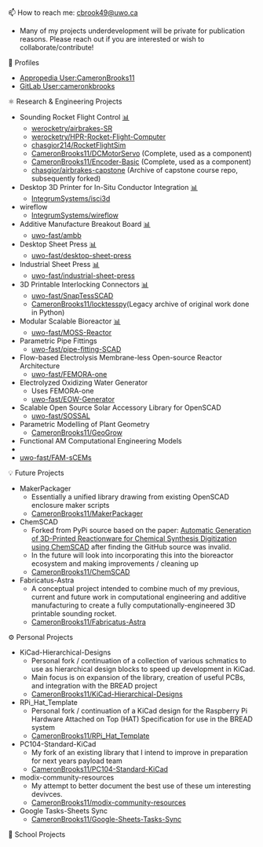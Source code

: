 📫 How to reach me: cbrook49@uwo.ca

- Many of my projects underdevelopment will be private for publication reasons. Please reach out if you are interested or wish to collaborate/contribute!

👤 Profiles

- [Appropedia User:CameronBrooks11](https://www.appropedia.org/User:CameronBrooks11)
- [GitLab User:cameronkbrooks](https://gitlab.com/cameronkbrooks)

⚛️ Research & Engineering Projects

- Sounding Rocket Flight Control [📊](https://github.com/orgs/werocketry/projects/1)
  - [werocketry/airbrakes-SR](https://github.com/werocketry/airbrakes-SR)
  - [werocketry/HPR-Rocket-Flight-Computer](https://github.com/werocketry/HPR-Rocket-Flight-Computer)
  - [chasgior214/RocketFlightSim](https://github.com/chasgior214/RocketFlightSim)
  - [CameronBrooks11/DCMotorServo](https://github.com/CameronBrooks11/DCMotorServo) (Complete, used as a component)
  - [CameronBrooks11/Encoder-Basic](https://github.com/CameronBrooks11/Encoder-Basic) (Complete, used as a component)
  - [chasgior/airbrakes-capstone](https://github.com/chasgior214/airbrakes-capstone) (Archive of capstone course repo, subsequently forked)
- Desktop 3D Printer for In-Situ Conductor Integration [📊](https://github.com/orgs/IntegrumSystems/projects/1)
  - [IntegrumSystems/isci3d](https://github.com/IntegrumSystems/isci3d)
- wireflow
  - [IntegrumSystems/wireflow](https://github.com/IntegrumSystems/wireflow)
- Additive Manufacture Breakout Board [📊](https://github.com/orgs/uwo-fast/projects/7)
  - [uwo-fast/ambb](https://github.com/uwo-fast/ambb)
- Desktop Sheet Press [📊](https://github.com/orgs/uwo-fast/projects/2)
  - [uwo-fast/desktop-sheet-press](https://github.com/uwo-fast/desktop-sheet-press)
- Industrial Sheet Press [📊](https://github.com/orgs/uwo-fast/projects/3)
  - [uwo-fast/industrial-sheet-press](https://github.com/uwo-fast/industrial-sheet-press)
- 3D Printable Interlocking Connectors [📊](https://github.com/orgs/uwo-fast/projects/6)
  - [uwo-fast/SnapTessSCAD](https://github.com/uwo-fast/SnapTessSCAD)
  - [CameronBrooks11/locktesspy](https://github.com/CameronBrooks11/locktesspy)(Legacy archive of original work done in Python)
- Modular Scalable Bioreactor [📊](https://github.com/orgs/uwo-fast/projects/1)
  - [uwo-fast/MOSS-Reactor](https://github.com/uwo-fast/MOSS-Reactor)
- Parametric Pipe Fittings
  - [uwo-fast/pipe-fitting-SCAD](https://github.com/uwo-fast/pipe-fitting-SCAD)
- Flow-based Electrolysis Membrane-less Open-source Reactor Architecture
  - [uwo-fast/FEMORA-one](https://github.com/uwo-fast/FEMORA-one)
- Electrolyzed Oxidizing Water Generator
  - Uses FEMORA-one
  - [uwo-fast/EOW-Generator](https://github.com/uwo-fast/EOW-Generator)
- Scalable Open Source Solar Accessory Library for OpenSCAD
  - [uwo-fast/SOSSAL](https://github.com/uwo-fast/SOSSAL)
- Parametric Modelling of Plant Geometry
  - [CameronBrooks11/GeoGrow](https://github.com/CameronBrooks11/GeoGrow)
-  Functional AM Computational Engineering Models
  -  
  - [uwo-fast/FAM-sCEMs](https://github.com/uwo-fast/FAM-sCEMs)

💡 Future Projects

- MakerPackager
  - Essentially a unified library drawing from existing OpenSCAD enclosure maker scripts
  - [CameronBrooks11/MakerPackager](https://github.com/CameronBrooks11/MakerPackager)
- ChemSCAD
  - Forked from PyPi source based on the paper: [Automatic Generation of 3D-Printed Reactionware for Chemical Synthesis Digitization using ChemSCAD](https://doi.org/10.1021/acscentsci.0c01354) after finding the GitHub source was invalid.
  - In the future will look into incorporating this into the bioreactor ecosystem and making improvements / cleaning up
  - [CameronBrooks11/ChemSCAD](https://github.com/CameronBrooks11/ChemSCAD)
- Fabricatus-Astra
  - A conceptual project intended to combine much of my previous, current and future work in computational engineering and additive manufacturing to create a fully computationally-engineered 3D printable sounding rocket.
  - [CameronBrooks11/Fabricatus-Astra](https://github.com/CameronBrooks11/Fabricatus-Astra)

⚙️ Personal Projects

- KiCad-Hierarchical-Designs
  - Personal fork / continuation of a collection of various schmatics to use as hierarchical design blocks to speed up development in KiCad.
  - Main focus is on expansion of the library, creation of useful PCBs, and integration with the BREAD project
  - [CameronBrooks11/KiCad-Hierarchical-Designs](https://github.com/CameronBrooks11/KiCad-Hierarchical-Designs)
- RPi_Hat_Template
  - Personal fork / continuation of a KiCad design for the Raspberry Pi Hardware Attached on Top (HAT) Specification for use in the BREAD system
  - [CameronBrooks11/RPi_Hat_Template](https://github.com/CameronBrooks11/RPi_Hat_Template)
- PC104-Standard-KiCad
  - My fork of an existing library that I intend to improve in preparation for next years payload team
  - [CameronBrooks11/PC104-Standard-KiCad](https://github.com/CameronBrooks11/PC104-Standard-KiCad)
- modix-community-resources
  - My attempt to better document the best use of these um interesting devivces.
  - [CameronBrooks11/modix-community-resources](https://github.com/CameronBrooks11/modix-community-resources)
- Google Tasks-Sheets Sync
  - [CameronBrooks11/Google-Sheets-Tasks-Sync](https://github.com/CameronBrooks11/Google-Sheets-Tasks-Sync)

🏫 School Projects

